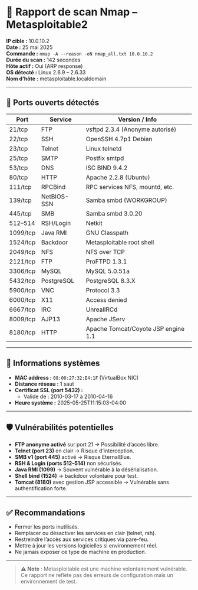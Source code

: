 # 🔎 Rapport de scan Nmap – Metasploitable2

**IP cible :** 10.0.10.2  
**Date :** 25 mai 2025  
**Commande :** `nmap -A --reason -oN nmap_all.txt 10.0.10.2`  
**Durée du scan :** 142 secondes  
**Hôte actif :** Oui (ARP response)  
**OS détecté :** Linux 2.6.9 – 2.6.33  
**Nom d’hôte :** metasploitable.localdomain  

---

## 🔐 Ports ouverts détectés

| Port     | Service      | Version / Info                                    |
|----------|--------------|---------------------------------------------------|
| 21/tcp   | FTP          | vsftpd 2.3.4 (Anonyme autorisé)                   |
| 22/tcp   | SSH          | OpenSSH 4.7p1 Debian                              |
| 23/tcp   | Telnet       | Linux telnetd                                     |
| 25/tcp   | SMTP         | Postfix smtpd                                     |
| 53/tcp   | DNS          | ISC BIND 9.4.2                                     |
| 80/tcp   | HTTP         | Apache 2.2.8 (Ubuntu)                             |
| 111/tcp  | RPCBind      | RPC services NFS, mountd, etc.                    |
| 139/tcp  | NetBIOS-SSN  | Samba smbd (WORKGROUP)                            |
| 445/tcp  | SMB          | Samba smbd 3.0.20                                 |
| 512–514  | RSH/Login    | Netkit                                             |
| 1099/tcp | Java RMI     | GNU Classpath                                     |
| 1524/tcp | Backdoor     | Metasploitable root shell                         |
| 2049/tcp | NFS          | NFS over TCP                                      |
| 2121/tcp | FTP          | ProFTPD 1.3.1                                     |
| 3306/tcp | MySQL        | MySQL 5.0.51a                                     |
| 5432/tcp | PostgreSQL   | PostgreSQL 8.3.X                                  |
| 5900/tcp | VNC          | Protocol 3.3                                      |
| 6000/tcp | X11          | Access denied                                     |
| 6667/tcp | IRC          | UnrealIRCd                                        |
| 8009/tcp | AJP13        | Apache JServ                                      |
| 8180/tcp | HTTP         | Apache Tomcat/Coyote JSP engine 1.1              |

---

## 🧠 Informations systèmes

- **MAC address :** `08:00:27:32:E4:1F` (VirtualBox NIC)
- **Distance réseau :** 1 saut
- **Certificat SSL (port 5432) :**
  - Valide de : 2010-03-17 à 2010-04-16
- **Heure système :** 2025-05-25T11:15:03-04:00

---

## 🛡 Vulnérabilités potentielles

- **FTP anonyme activé** sur port 21 → Possibilité d’accès libre.
- **Telnet (port 23)** en clair → Risque d’interception.
- **SMB v1 (port 445)** activé → Risque EternalBlue.
- **RSH & Login (ports 512–514)** non sécurisés.
- **Java RMI (1099)** → Souvent vulnérable à la désérialisation.
- **Shell bind (1524)** → backdoor volontaire pour test.
- **Tomcat (8180)** avec gestion JSP accessible → Vulnérable sans authentification forte.

---

## ✅ Recommandations

- Fermer les ports inutilisés.
- Remplacer ou désactiver les services en clair (telnet, rsh).
- Restreindre l’accès aux services critiques via pare-feu.
- Mettre à jour les versions logicielles si environnement réel.
- Ne jamais exposer ce type de machine en production.

---

> **⚠️ Note** : Metasploitable est une machine volontairement vulnérable. Ce rapport ne reflète pas des erreurs de configuration mais un environnement de test.

